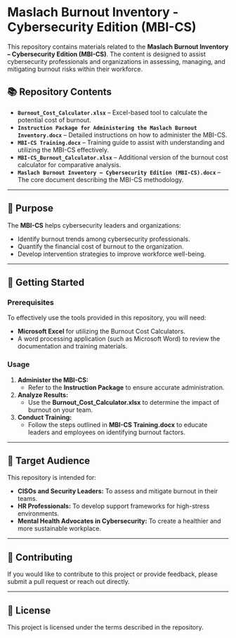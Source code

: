 # Maslach Burnout Inventory - Cybersecurity Edition (MBI-CS)

This repository contains materials related to the **Maslach Burnout Inventory – Cybersecurity Edition (MBI-CS)**. The content is designed to assist cybersecurity professionals and organizations in assessing, managing, and mitigating burnout risks within their workforce.

## 📚 Repository Contents

- **`Burnout_Cost_Calculator.xlsx`** – Excel-based tool to calculate the potential cost of burnout.
- **`Instruction Package for Administering the Maslach Burnout Inventory.docx`** – Detailed instructions on how to administer the MBI-CS.
- **`MBI-CS Training.docx`** – Training guide to assist with understanding and utilizing the MBI-CS effectively.
- **`MBI-CS_Burnout_Calculator.xlsx`** – Additional version of the burnout cost calculator for comparative analysis.
- **`Maslach Burnout Inventory – Cybersecurity Edition (MBI-CS).docx`** – The core document describing the MBI-CS methodology.

---

## 📄 Purpose

The **MBI-CS** helps cybersecurity leaders and organizations:

- Identify burnout trends among cybersecurity professionals.
- Quantify the financial cost of burnout to the organization.
- Develop intervention strategies to improve workforce well-being.

---

## 🚀 Getting Started

### Prerequisites
To effectively use the tools provided in this repository, you will need:

- **Microsoft Excel** for utilizing the Burnout Cost Calculators.
- A word processing application (such as Microsoft Word) to review the documentation and training materials.

### Usage

1. **Administer the MBI-CS:**
   - Refer to the **Instruction Package** to ensure accurate administration.
2. **Analyze Results:**
   - Use the **Burnout_Cost_Calculator.xlsx** to determine the impact of burnout on your team.
3. **Conduct Training:**
   - Follow the steps outlined in **MBI-CS Training.docx** to educate leaders and employees on identifying burnout factors.

---

## 🎯 Target Audience

This repository is intended for:

- **CISOs and Security Leaders:** To assess and mitigate burnout in their teams.
- **HR Professionals:** To develop support frameworks for high-stress environments.
- **Mental Health Advocates in Cybersecurity:** To create a healthier and more sustainable workplace.

---

## 📢 Contributing

If you would like to contribute to this project or provide feedback, please submit a pull request or reach out directly.

---

## 📝 License

This project is licensed under the terms described in the repository.

